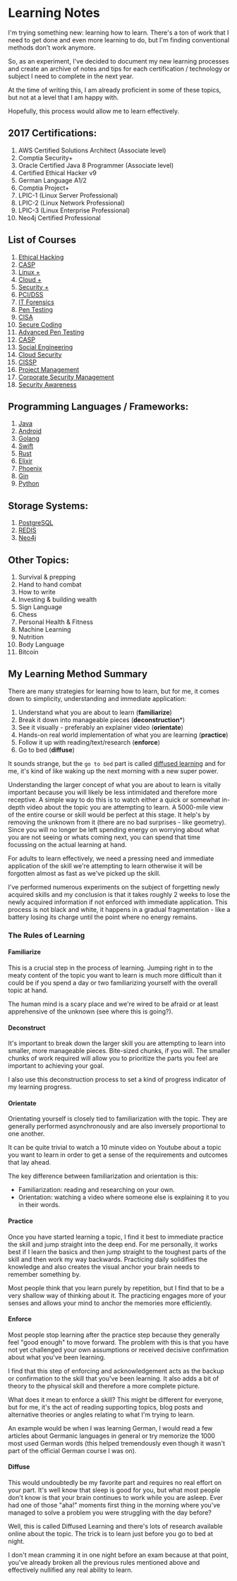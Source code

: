 # Learning Notes

I'm trying something new: learning how to learn. There's a ton of work that I need to get done and even more learning to do, but I'm finding conventional methods don't work anymore.

So, as an experiment, I've decided to document my new learning processes and create an archive of notes and tips for each certification / technology or subject I need to complete in the next year.

At the time of writing this, I am already proficient in some of these topics, but not at a level that I am happy with.

Hopefully, this process would allow me to learn effectively.

## 2017 Certifications:

1. AWS Certified Solutions Architect (Associate level)
2. Comptia Security+
3. Oracle Certified Java 8 Programmer (Associate level)
4. Certified Ethical Hacker v9
5. German Language A1/2
6. Comptia Project+
7. LPIC-1 (Linux Server Professional)
8. LPIC-2 (Linux Network Professional)
9. LPIC-3 (Linux Enterprise Professional)
10. Neo4j Certified Professional

## List of Courses

1. [Ethical Hacking](https://www.cybrary.it/course/ethical-hacking/)
2. [CASP](https://www.cybrary.it/course/comptia-casp/)
3. [Linux +](https://www.cybrary.it/course/comptia-linux-plus/)
4. [Cloud +](https://www.cybrary.it/course/comptia-cloud-plus/)
5. [Security +](https://www.cybrary.it/course/comptia-security-plus/)
6. [PCI/DSS](https://www.cybrary.it/course/pcidss/)
7. [IT Forensics](https://www.cybrary.it/course/computer-hacking-forensics-analyst/)
8. [Pen Testing](https://www.cybrary.it/course/web-application-pen-testing/)
9. [CISA](https://www.cybrary.it/course/cisa/)
10. [Secure Coding](https://www.cybrary.it/course/secure-coding/)
11. [Advanced Pen Testing](https://www.cybrary.it/course/advanced-penetration-testing/)
12. [CASP](https://www.cybrary.it/course/comptia-casp/)
13. [Social Engineering](https://www.cybrary.it/course/social-engineering/)
14. [Cloud Security](https://www.cybrary.it/course/isc2-certified-cloud-security-professional-ccsp/)
15. [CISSP](https://www.cybrary.it/course/cissp/)
16. [Project Management](https://www.cybrary.it/course/project-management-professional/)
17. [Corporate Security Management](https://www.cybrary.it/course/corporate-cybersecurity-management/)
18. [Security Awareness](https://www.cybrary.it/course/end-user-security-awareness-1-hour/)

## Programming Languages / Frameworks:

1. [Java](https://www.oracle.com/java/index.html)
2. [Android](https://www.android.com/)
3. [Golang](https://golang.org/)
4. [Swift ](https://swift.org/)
5. [Rust](https://www.rust-lang.org/en-US/)
6. [Elixir](http://elixir-lang.org/)
7. [Phoenix](http://phoenixframework.org/)
8. [Gin](https://gin-gonic.github.io/gin/)
9. [Python](https://www.python.org/)

## Storage Systems:

1. [PostgreSQL](https://www.postgresql.org/)
2. [REDIS](http://redis.io/)
3. [Neo4j](https://neo4j.com/)

## Other Topics:

1. Survival & prepping
2. Hand to hand combat
3. How to write
4. Investing & building wealth
5. Sign Language
6. Chess
7. Personal Health & Fitness
8. Machine Learning
9. Nutrition
10. Body Language
11. Bitcoin

## My Learning Method Summary

There are many strategies for learning how to learn, but for me, it comes down to simplicity, understanding and immediate application:

1. Understand what you are about to learn (**familiarize**)
2. Break it down into manageable pieces (**deconstruction***)
3. See it visually - preferably an explainer video (**orientate**)
4. Hands-on real world implementation of what you are learning (**practice**)
5. Follow it up with reading/text/research (**enforce**)
6. Go to bed (**diffuse**)

It sounds strange, but the `go to bed` part is called [diffused learning](https://staciechoice1010.wordpress.com/2014/08/08/focused-vs-diffused-mode/) and for me, it's kind of like waking up the next morning with a new super power.

Understanding the larger concept of what you are about to learn is vitally important because you will likely be less intimidated and therefore more receptive. A simple way to do this is to watch either a quick or somewhat in-depth video about the topic you are attempting to learn. A 5000-mile view of the entire course or skill would be perfect at this stage. It help's by removing the unknown from it (there are no bad surprises - like geometry).
Since you will no longer be left spending energy on worrying about what you are not seeing or whats coming next, you can spend that time focussing on the actual learning at hand.

For adults to learn effectively, we need a pressing need and immediate application of the skill we're attempting to learn otherwise it will be forgotten almost as fast as we've picked up the skill.

I've performed numerous experiments on the subject of forgetting newly acquired skills and my conclusion is that it takes roughly 2 weeks to lose the newly acquired information if not enforced with immediate application. This process is not black and white, it happens in a gradual fragmentation - like a battery losing its charge until the point where no energy remains.

### The Rules of Learning

#### Familiarize

This is a crucial step in the process of learning. Jumping right in to the meaty content of the topic you want to learn is much more difficult than it could be if you spend a day or two familiarizing yourself
with the overall topic at hand.

The human mind is a scary place and we're wired to be afraid or at least apprehensive of the unknown (see where this is going?).

#### Deconstruct

It's important to break down the larger skill you are attempting to learn into smaller, more manageable pieces. Bite-sized chunks, if you will. The smaller chunks of work required will allow you to prioritize the parts you feel are important to achieving your goal.

I also use this deconstruction process to set a kind of progress indicator of my learning progress.

#### Orientate

Orientating yourself is closely tied to familiarization with the topic. They are generally performed asynchronously and are also inversely proportional to one another.

It can be quite trivial to watch a 10 minute video on Youtube about a topic you want to learn in order to get a sense of the requirements and outcomes that lay ahead.

The key difference between familiarization and orientation is this:

- Familiarization: reading and researching on your own.
- Orientation: watching a video where someone else is explaining it to you in their words.

#### Practice

Once you have started learning a topic, I find it best to immediate practice the skill and jump straight into the deep end. For me personally, it works best if I learn the basics and then jump straight to the toughest parts of the skill and then work my way backwards. Practicing daily solidifies the knowledge and also creates the visual anchor your brain needs to remember something by.

Most people think that you learn purely by repetition, but I find that to be a very shallow way of thinking about it. The practicing engages more of your senses and allows your mind to anchor the memories more efficiently.

#### Enforce

Most people stop learning after the practice step because they generally feel "good enough" to move forward. The problem with this is that you have not yet challenged your own assumptions or received decisive confirmation about what you've been learning.

I find that this step of enforcing and acknowledgement acts as the backup or confirmation to the skill that you've been learning. It also adds a bit of theory to the physical skill and therefore a more complete picture.

What does it mean to enforce a skill? This might be different for everyone, but for me, it's the act of reading supporting topics, blog posts and alternative theories or angles relating to what I'm trying to learn.

An example would be when I was learning German, I would read a few articles about Germanic languages in general or try memorize the 1000 most used German words (this helped tremendously even though it wasn't part of the official German course I was on).

#### Diffuse

This would undoubtedly be my favorite part and requires no real effort on your part. It's well know that sleep is good for you, but what most people don't know is that your brain continues to work while you are asleep. Ever had one of those "aha!" moments first thing in the morning where you've managed to solve a problem you were struggling with the day before?

Well, this is called Diffused Learning and there's lots of research available online about the topic. The trick is to learn just before you go to bed at night.

I don't mean cramming it in one night before an exam because at that point, you've already broken all the previous rules mentioned above and effectively nullified any real ability to learn.
